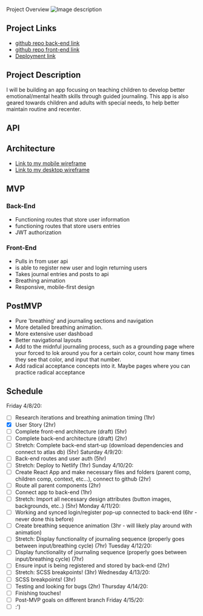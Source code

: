Project Overview
![Image description](https://media.tenor.com/images/afdd108e2e6b46fd825a66e1b92dc87e/tenor.gif)

## Project Links

- [github repo back-end link](https://github.com/hbubley/journey-backend)
- [github repo front-end link]()
- [Deployment link]()

## Project Description

I will be building an app focusing on teaching children to develop better emotional/mental health skills through guided journaling. This app is also geared towards children and adults with special needs, to help better maintain routine and recenter. 

## API


## Architecture

- [Link to my mobile wireframe](https://drive.google.com/file/d/1Y2P1q25u4DTHMm1CuRJC1zz8dbBaoimk/view?usp=sharing)
- [Link to my desktop wireframe](https://drive.google.com/file/d/1PbbSaZvgkG0wHH_E9n2A5lCwcgpWHXBA/view?usp=sharing)

## MVP
### Back-End
- Functioning routes that store user information
- functioning routes that store users entries
- JWT authorization 

### Front-End
- Pulls in from user api
- is able to register new user and login returning users
- Takes journal entries and posts to api
- Breathing animation
- Responsive, mobile-first design

## PostMVP 
- Pure 'breathing' and journaling sections and navigation
- More detailed breathing animation. 
- More extensive user dashboad
- Better navigational layouts
- Add to the midnful journaling process, such as a grounding page where your forced to lok around you for a certain color, count how many times they see that color, and input that number. 
- Add radical acceptance concepts into it. Maybe pages where you can practice radical acceptance

## Schedule
Friday 4/8/20:
- [ ] Research iterations and breathing animation timing (1hr)
- [x] User Story (2hr)
- [ ] Complete front-end architecture (draft) (5hr)
- [ ] Complete back-end architecture (draft) (2hr)
- [ ] Stretch: Complete back-end start-up (download dependencies and connect to atlas db) (5hr)
Saturday 4/9/20:
- [ ] Back-end routes and user auth (5hr)
- [ ] Stretch: Deploy to Netlify (1hr)
Sunday 4/10/20:
- [ ] Create React App and make necessary files and folders (parent comp, children comp, context, etc...), connect to github (2hr)
- [ ] Route all parent components (2hr)
- [ ] Connect app to back-end (1hr)
- [ ] Stretch: Import all necessary design attributes (button images, backgrounds, etc..) (5hr)
Monday 4/11/20:
- [ ] Working and synced login/register pop-up connected to back-end (6hr - never done this before)
- [ ] Create breathing sequence animation (3hr - will likely play around with animation)
- [ ] Stretch: Display functionality of journaling sequence (properly goes between input/breathing cycle) (7hr)
Tuesday 4/12/20:
- [ ] Display functionality of journaling sequence (properly goes between input/breathing cycle) (7hr)
- [ ] Ensure input is being registered and stored by back-end (2hr)
- [ ] Stretch: SCSS breakpoints! (3hr)
Wednesday 4/13/20:
- [ ] SCSS breakpoints! (3hr)
- [ ] Testing and looking for bugs (2hr)
Thursday 4/14/20:
- [ ] Finishing touches! 
- [ ] Post-MVP goals on different branch
Friday 4/15/20:
- [ ] :')
